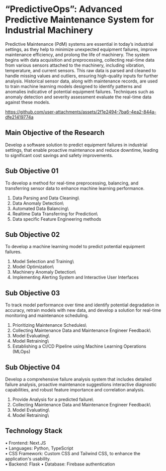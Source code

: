 # “PredictiveOps”: Advanced Predictive Maintenance System for Industrial Machinery

Predictive Maintenance (PdM) systems are essential in today’s industrial settings, as they help to minimize unexpected equipment failures, improve maintenance efficiency, and prolong the life of machinery. The system begins with data acquisition and preprocessing, collecting real-time data from various sensors attached to the machinery, including vibration, temperature, and current sensors. This raw data is parsed and cleaned to handle missing values and outliers, ensuring high-quality inputs for further analysis. Historical sensor data, along with maintenance records, are used to train machine learning models designed to identify patterns and anomalies indicative of potential equipment failures. Techniques such as anomaly detection and severity assessment evaluate the real-time data against these models.

https://github.com/user-attachments/assets/2f1e2494-7ba6-4ea2-844a-dfe21419774a

## Main Objective of the Research
 
Develop a software solution to predict equipment failures in industrial settings, that enable proactive maintenance and 
reduce downtime, leading to significant cost savings and safety improvements. 

## Sub Objective 01

To develop a method for real-time preprocessing, balancing, and transferring sensor data to enhance machine learning performance. 

1. Data Parsing and Data Cleaning\
2. Data Anomaly Detection\
3. Automated Data Balancing\
4. Realtime Data Transferring for Prediction\ 
5. Data specific Feature Engineering methods

## Sub Objective 02

To develop a machine learning model to predict potential equipment failures.

1. Model Selection and Training\
2. Model Optimization\
3. Machinery Anomaly Detection\
4. Implementing Alerting System and Interactive User Interfaces 

## Sub Objective 03

To track model performance over time and identify potential degradation in accuracy, retrain models with new data, and develop a solution for real-time monitoring and maintenance scheduling. 

1. Prioritizing Maintenance Schedules\
2. Collecting Maintenance Data and Maintenance Engineer Feedback\
3. Model Evaluating\
4. Model Retraining\
5. Establishing a CI/CD Pipeline using Machine Learning Operations (MLOps)

## Sub Objective 04

Develop a comprehensive failure analysis system that includes detailed failure analysis, proactive maintenance suggestions interactive diagnostic capabilities, and robust feature importance and correlation analysis. 

1. Provide Analysis for a predicted failure\
2. Collecting Maintenance Data and Maintenance Engineer Feedback\
3. Model Evaluating\
4. Model Retraining\


## Technology Stack
 
• Frontend: Next.JS\
• Languages: Python, TypeScript\
• CSS Framework:  Custom CSS and Tailwind CSS, to enhance the application's usability.\
• Backend: Flask
• Database: Firebase authentication